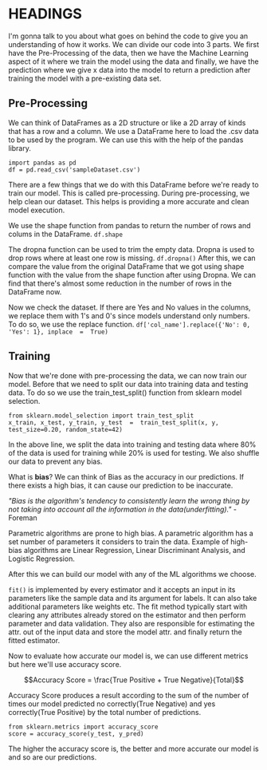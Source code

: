 # HEADINGS
I'm gonna talk to you about what goes on behind the code to give you an understanding of how it works. We can divide our code into 3 parts. We first have the Pre-Processing of the data, then we have the Machine Learning aspect of it where we train the model using the data and finally, we have the prediction where we give x data into the model to return a prediction after training the model with a pre-existing data set. 

## Pre-Processing

We can think of DataFrames as a 2D structure or like a 2D array of kinds that has a row and a column. We use a DataFrame here to load the .csv data to be used by the program. We can use this with the help of the pandas library.
```
import pandas as pd
df = pd.read_csv('sampleDataset.csv')
```
There are a few things that we do with this DataFrame before we're ready to train our model. This is called pre-processing. During pre-processing, we help clean our dataset. This helps is providing a more accurate and clean model execution.  

We use the shape function from pandas to return the number of rows and colums in the DataFrame.
`df.shape`

The dropna function can be used to trim the empty data. Dropna is used to drop rows where at least one row is missing.
`df.dropna()`
After this, we can compare the value from the original DataFrame that we got using shape function with the value from the shape function after using Dropna. We can find that there's almost some reduction in the number of rows in the DataFrame now. 

Now we check the dataset. If there are Yes and No values in the columns, we replace them with 1's and 0's since models understand only numbers. To do so, we use the replace function.
`df['col_name'].replace({'No': 0, 'Yes': 1}, inplace  =  True)`

## Training

Now that we're done with pre-processing the data, we can now train our model. Before that we need to split our data into training data and testing data. To do so we use the train_test_split() function from sklearn model selection. 

```
from sklearn.model_selection import train_test_split
x_train, x_test, y_train, y_test  =  train_test_split(x, y, test_size=0.20, random_state=42)
```

In the above line, we split the data into training and testing data where 80% of the data is used for training while 20% is used for testing.
We also shuffle our data to prevent any bias.

What is **bias**?
We can think of Bias as the accuracy in our predictions. If there exists a high bias, it can cause our prediction to be inaccurate. 

_"Bias is the  algorithm's tendency to consistently learn the wrong thing by not taking into account all the information in the data(underfitting)."_ - Foreman

Parametric algorithms are prone to high bias. A parametric algorithm has a set number of parameters it considers to train the data. Example of high-bias algorithms are Linear Regression, Linear Discriminant Analysis, and Logistic Regression.
 
 After this we can build our model with any of the ML algorithms we choose.
 
 `fit()` is implemented by every estimator and it accepts an input in its parameters like the sample data and its argument for labels. It can also take additional parameters like weights etc. 
 The fit method typically start with clearing any attributes already stored on the estimator and then perform parameter and data validation. They also are responsible for estimating the attr. out of the input data and store the model attr. and finally return the fitted estimator. 

Now to evaluate how accurate our model is, we can use different metrics but here we'll use accuracy score.

$$Accuracy Score = \frac{True Positive + True Negative}{Total}$$

Accuracy Score produces a result according to the sum of the number of times our model predicted no correctly(True Negative) and yes correctly(True Positive) by the total number of predictions.
```
from sklearn.metrics import accuracy_score
score = accuracy_score(y_test, y_pred)
```
The higher the accuracy score is, the better and more accurate our model is and so are our predictions. 